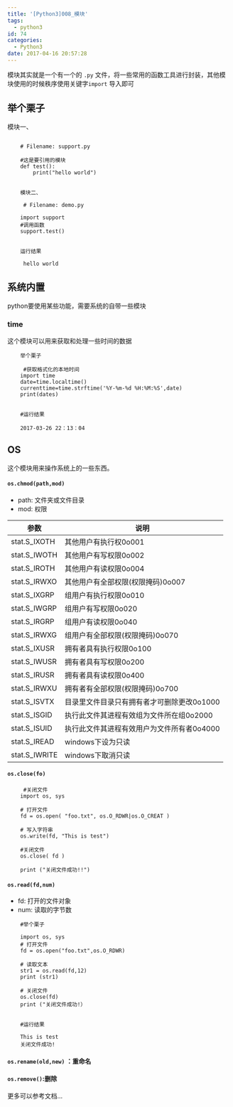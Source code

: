 ```yaml
---
title: '[Python3]008_模块'
tags:
  - python3
id: 74
categories:
  - Python3
date: 2017-04-16 20:57:28
---
```


模块其实就是一个有一个的 `.py` 文件，将一些常用的函数工具进行封装，其他模块使用的时候秩序使用关键字`import` 导入即可

## 举个栗子

模块一、
```

    # Filename: support.py

    #这是要引用的模块   
    def test():
        print("hello world")
     

    模块二、

     # Filename: demo.py

    import support
    #调用函数
    support.test()
     

    运行结果

     hello world
```

## 系统内置

python要使用某些功能，需要系统的自带一些模块

### time

这个模块可以用来获取和处理一些时间的数据
```
    举个栗子

     #获取格式化的本地时间
    import time
    date=time.localtime()
    currenttime=time.strftime('%Y-%m-%d %H:%M:%S',date)
    print(dates)
     

    #运行结果

    2017-03-26 22：13：04

```

## OS
这个模块用来操作系统上的一些东西。

#### `os.chmod(path,mod)`
- path: 文件夹或文件目录
- mod: 权限

| 参数 | 说明 |
|-----|------|
|stat.S_IXOTH | 其他用户有执行权0o001|
|stat.S_IWOTH |其他用户有写权限0o002
|stat.S_IROTH |其他用户有读权限0o004|
|stat.S_IRWXO |其他用户有全部权限(权限掩码)0o007|
|stat.S_IXGRP|组用户有执行权限0o010|
|stat.S_IWGRP|组用户有写权限0o020|
|stat.S_IRGRP|组用户有读权限0o040|
|stat.S_IRWXG|组用户有全部权限(权限掩码)0o070|
|stat.S_IXUSR|拥有者具有执行权限0o100|
|stat.S_IWUSR|拥有者具有写权限0o200|
|stat.S_IRUSR|拥有者具有读权限0o400|
|stat.S_IRWXU|拥有者有全部权限(权限掩码)0o700|
|stat.S_ISVTX|目录里文件目录只有拥有者才可删除更改0o1000|
|stat.S_ISGID|执行此文件其进程有效组为文件所在组0o2000|
|stat.S_ISUID|执行此文件其进程有效用户为文件所有者0o4000|
|stat.S_IREAD|windows下设为只读|
|stat.S_IWRITE|windows下取消只读|


#### `os.close(fo)`

```
     #关闭文件
    import os, sys

    # 打开文件
    fd = os.open( "foo.txt", os.O_RDWR|os.O_CREAT )

    # 写入字符串
    os.write(fd, "This is test")

    #关闭文件
    os.close( fd )

    print ("关闭文件成功!!")
```

#### `os.read(fd,num)`

- fd: 打开的文件对象
- num: 读取的字节数
     
```
    #举个栗子

    import os, sys
    # 打开文件
    fd = os.open("foo.txt",os.O_RDWR)

    # 读取文本
    str1 = os.read(fd,12)
    print (str1)

    # 关闭文件
    os.close(fd)
    print ("关闭文件成功!）
     

    #运行结果

    This is test
    关闭文件成功!
```

#### `os.rename(old,new)` ：重命名

#### `os.remove()`:删除

更多可以参考文档...